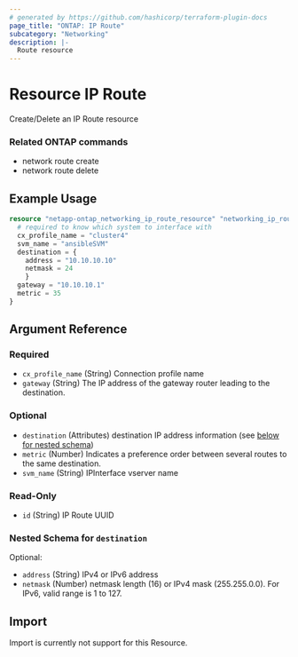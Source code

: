 ```yaml
---
# generated by https://github.com/hashicorp/terraform-plugin-docs
page_title: "ONTAP: IP Route"
subcategory: "Networking"
description: |-
  Route resource
---
```


# Resource IP Route

Create/Delete an IP Route resource

### Related ONTAP commands
* network route create
* network route delete

## Example Usage

```terraform
resource "netapp-ontap_networking_ip_route_resource" "networking_ip_route" {
  # required to know which system to interface with
  cx_profile_name = "cluster4"
  svm_name = "ansibleSVM"
  destination = {
    address = "10.10.10.10"
    netmask = 24
    }
  gateway = "10.10.10.1"
  metric = 35
}
```



<!-- schema generated by tfplugindocs -->
## Argument Reference

### Required

- `cx_profile_name` (String) Connection profile name
- `gateway` (String) The IP address of the gateway router leading to the destination.

### Optional

- `destination` (Attributes) destination IP address information (see [below for nested schema](#nestedatt--destination))
- `metric` (Number) Indicates a preference order between several routes to the same destination.
- `svm_name` (String) IPInterface vserver name

### Read-Only

- `id` (String) IP Route UUID

<a id="nestedatt--destination"></a>
### Nested Schema for `destination`

Optional:

- `address` (String) IPv4 or IPv6 address
- `netmask` (Number) netmask length (16) or IPv4 mask (255.255.0.0). For IPv6, valid range is 1 to 127.

## Import
Import is currently not support for this Resource.
